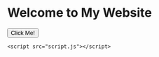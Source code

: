 <!DOCTYPE html>
<html lang="en">
<head>
    <meta charset="UTF-8">
    <meta name="viewport" content="width=device-width, initial-scale=1.0">
    <title>My GitHub Pages Website</title>
</head>
<body>
    <h1>Welcome to My Website</h1>
    <button onclick="showMessage()">Click Me!</button>

    <script src="script.js"></script>
</body>
</html>
